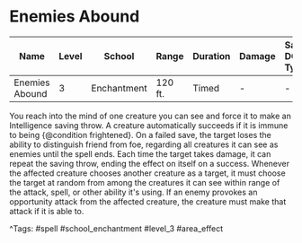 # Enemies Abound

| Name | Level | School | Range | Duration | Damage | Save DC & Type |
|------|-------|--------|-------|----------|--------|----------------|
| Enemies Abound | 3 | Enchantment | 120 ft. | Timed | - | - |

You reach into the mind of one creature you can see and force it to make an Intelligence saving throw. A creature automatically succeeds if it is immune to being {@condition frightened}. On a failed save, the target loses the ability to distinguish friend from foe, regarding all creatures it can see as enemies until the spell ends. Each time the target takes damage, it can repeat the saving throw, ending the effect on itself on a success. Whenever the affected creature chooses another creature as a target, it must choose the target at random from among the creatures it can see within range of the attack, spell, or other ability it's using. If an enemy provokes an opportunity attack from the affected creature, the creature must make that attack if it is able to.

^Tags: #spell #school_enchantment #level_3 #area_effect